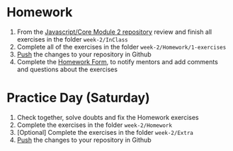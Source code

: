 # Homework

1. From the [Javascript/Core Module 2 repository](https://github.com/Migracode-Barcelona/exercises-js2) review and finish all exercises in the folder `week-2/InClass`
2. Complete all of the exercises in the folder `week-2/Homework/1-exercises`
3. [Push](/others/git.html#commit-and-push-your-changes-to-github) the changes to your repository in Github
4. Complete the [Homework Form](https://form.jotformeu.com/93377027809365), to notify mentors and add comments and questions about the exercises

# Practice Day (Saturday)

1. Check together, solve doubts and fix the Homework exercises
2. Complete the exercises in the folder `week-2/Homework`
2. [Optional] Complete the exercises in the folder `week-2/Extra`
3. [Push](/others/git.html#commit-and-push-your-changes-to-github) the changes to your repository in Github

